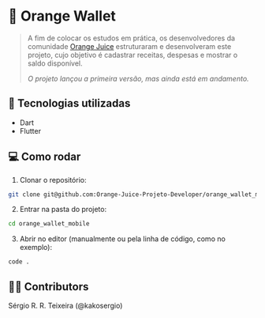 # 🍊 Orange Wallet

> A fim de colocar os estudos em prática, os desenvolvedores da comunidade [Orange Juice](https://digital.fcamara.com.br/orangejuice) estruturaram e desenvolveram este projeto, cujo objetivo é cadastrar receitas, despesas e mostrar o saldo disponível.
>
> *O projeto lançou a primeira versão, mas ainda está em andamento.*
> 

## 🚀 Tecnologias utilizadas

- Dart
- Flutter

## 💻 Como rodar

1. Clonar o repositório:

```bash
git clone git@github.com:Orange-Juice-Projeto-Developer/orange_wallet_mobile.git
```

2. Entrar na pasta do projeto:

```bash
cd orange_wallet_mobile
```

3. Abrir no editor (manualmente ou pela linha de código, como no exemplo):

```bash
code .
```
## 👨‍💼 Contributors

Sérgio R. R. Teixeira (@kakosergio)
